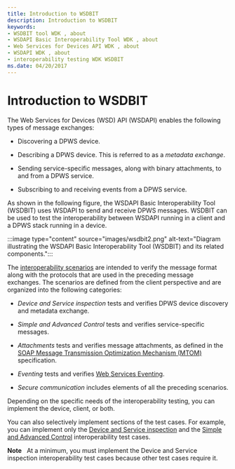```yaml
---
title: Introduction to WSDBIT
description: Introduction to WSDBIT
keywords:
- WSDBIT tool WDK , about
- WSDAPI Basic Interoperability Tool WDK , about
- Web Services for Devices API WDK , about
- WSDAPI WDK , about
- interoperability testing WDK WSDBIT
ms.date: 04/20/2017
---
```


# Introduction to WSDBIT

The Web Services for Devices (WSD) API (WSDAPI) enables the following types of message exchanges:

- Discovering a DPWS device.

- Describing a DPWS device. This is referred to as a *metadata exchange*.

- Sending service-specific messages, along with binary attachments, to and from a DPWS service.

- Subscribing to and receiving events from a DPWS service.

As shown in the following figure, the WSDAPI Basic Interoperability Tool (WSDBIT) uses WSDAPI to send and receive DPWS messages. WSDBIT can be used to test the interoperability between WSDAPI running in a client and a DPWS stack running in a device.

:::image type="content" source="images/wsdbit2.png" alt-text="Diagram illustrating the WSDAPI Basic Interoperability Tool (WSDBIT) and its related components.":::

The [interoperability scenarios](client-scenarios-for-wsdbit.md) are intended to verify the message format along with the protocols that are used in the preceding message exchanges. The scenarios are defined from the client perspective and are organized into the following categories:

- *Device and Service inspection* tests and verifies DPWS device discovery and metadata exchange.

- *Simple and Advanced Control* tests and verifies service-specific messages.

- *Attachments* tests and verifies message attachments, as defined in the [SOAP Message Transmission Optimization Mechanism (MTOM)](https://www.w3.org/TR/2005/REC-soap12-mtom-20050125/) specification.

- *Eventing* tests and verifies [Web Services Eventing](/previous-versions/ms951233(v=msdn.10)).

- *Secure communication* includes elements of all the preceding scenarios.

Depending on the specific needs of the interoperability testing, you can implement the device, client, or both.

You can also selectively implement sections of the test cases. For example, you can implement only the [Device and Service inspection](device-and-service-inspection-scenarios.md) and the [Simple and Advanced Control](device-control-scenarios.md) interoperability test cases.

**Note**   At a minimum, you must implement the Device and Service inspection interoperability test cases because other test cases require it.
